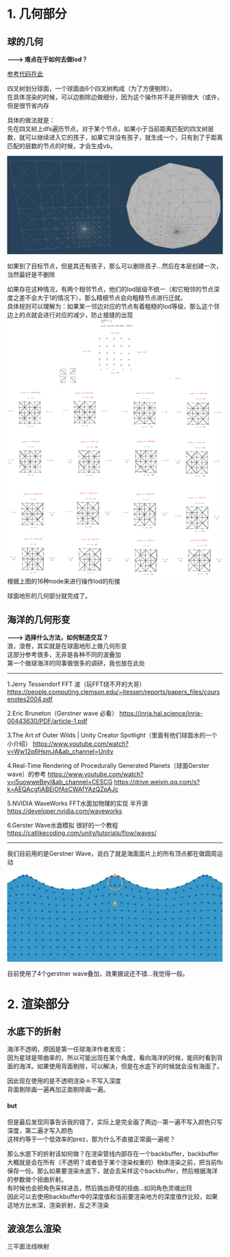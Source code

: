 # 1. 几何部分
## 球的几何 

**---> 难点在于如何去做lod？**    

[参考代码在此](https://github.com/bicarbon8/QuadSphere)    

四叉树划分球面，一个球面由6个四叉树构成（为了方便剔除）。    
在具体渲染的时候，可以边剔除边做细分，因为这个操作并不是开销很大（或许，但是很节省内存    

具体的做法就是：    
先在四叉树上dfs遍历节点，对于某个节点，如果小于当前距离匹配的四叉树层数，就可以继续进入它的孩子，如果它并没有孩子，就生成一个，只有到了于距离匹配的层数的节点的时候，才会生成vb。      

![](img/QuadSphere.png)   

如果到了目标节点，但是其还有孩子，那么可以删除孩子...然后在本层创建一次，当然最好是不删除    

如果存在这种情况，有两个相邻节点，他们的lod层级不统一（和它相邻的节点深度之差不会大于1的情况下），那么精细节点会向粗糙节点进行迁就。   
具体规则可以理解为：如果某一邻边对应的节点有着粗糙的lod等级，那么这个邻边上的点就会进行对应的减少，防止接缝的出现     
![](img/LodTerrianNode.png)    
根据上图的16种node来进行操作lod的衔接     

球面地形的几何部分就完成了。     

## 海洋的几何形变

**---> 选择什么方法，如何制造交互？**     
浪，浪卷，其实就是在球面地形上做几何形变    
这部分参考很多，无非是各种不同的波叠加    
第一个做球海洋的同事做很多的调研，我也放在此处   

---------------------    

1.Jerry Tessendorf FFT 波（玩FFT绕不开的大哥）
https://people.computing.clemson.edu/~jtessen/reports/papers_files/coursenotes2004.pdf 

2.Eric Bruneton（Gerstner wave 必看）
https://inria.hal.science/inria-00443630/PDF/article-1.pdf 

3.The Art of Outer Wilds | Unity Creator Spotlight（里面有他们球面水的一个小介绍）
https://www.youtube.com/watch?v=Ww12q6HsmJA&ab_channel=Unity  

4.Real-Time Rendering of Procedurally Generated Planets（球面Gerster wave）的参考
https://www.youtube.com/watch?v=i5uowweBeyI&ab_channel=CESCG 
https://drive.weixin.qq.com/s?k=AEQAcgfiABEiOfAsCWAfYAzQZpAJc 

5.NVIDIA WaveWorks FFT水面加物理的实现 半开源
https://developer.nvidia.com/waveworks 

6.Gerster Wave水面模拟 很好的一个教程
https://catlikecoding.com/unity/tutorials/flow/waves/      

-----------------------    

我们目前用的是Gerstner Wave，说白了就是海面面片上的所有顶点都在做圆周运动    

![](img/gerstnerwave.gif)    

目前使用了4个gerstner wave叠加，效果据说还不错...我觉得一般。   



# 2. 渲染部分     

## 水底下的折射

海洋不透明，原因是第一任球海洋作者发现：    
因为星球是带曲率的，所以可能出现在某个角度，看向海洋的时候，能同时看到背面的海洋。如果使用背面剔除，可以解决，但是在水底下的时候就会没有海面了。        

因此现在使用的是不透明渲染＋不写入深度      
背面剔除画一遍再加正面剔除画一遍。    
#### but
但是最后发现同事告诉我的错了，实际上是完全画了两边--第一遍不写入颜色只写深度，第二遍才写入颜色   
这样约等于一个低效率的prez，那为什么不直接正常画一遍呢？   
      
那么水底下的折射该如何做？在渲染管线内部存在一个backbuffer，backbuffer大概就是会在所有（不透明？或者低于某个渲染权重的）物体渲染之前，把当前fb保存一份。那么如果要渲染水底下，就会去采样这个backbuffer，然后根据海洋的参数做个扭曲折射。    
有时候也会把角色采样进去，然后搞出奇怪的扭曲...如同角色灵魂出窍   
因此可以去使用backbuffer中的深度值和当前要渲染地方的深度值作比较，如果这地方比水深，渲染折射，反之不渲染    

## 波浪怎么渲染     

三平面法线映射

